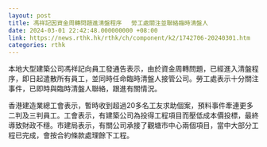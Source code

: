 ```yaml
---
layout: post
title: 馮祥記因資金周轉問題進清盤程序　 勞工處關注並聯絡臨時清盤人
date: 2024-03-01 22:42:48.000000000 +08:00
link: https://news.rthk.hk/rthk/ch/component/k2/1742706-20240301.htm
categories: rthk
---
```


本地大型建築公司馮祥記向員工發通告表示，由於資金周轉問題，已經進入清盤程序，即日起遣散所有員工，並同時任命臨時清盤人接管公司。勞工處表示十分關注事件，已即時與臨時清盤人聯絡，跟進有關情況。

香港建造業總工會表示，暫時收到超過20多名工友求助個案，預料事件牽連更多二判及三判員工。工會表示，有建築公司為投得工程項目而壓低成本價投標，最終導致財政不穩。市建局表示，有關公司承接了觀塘市中心兩個項目，當中大部分工程已完成，會按合約條款處理餘下工程。

